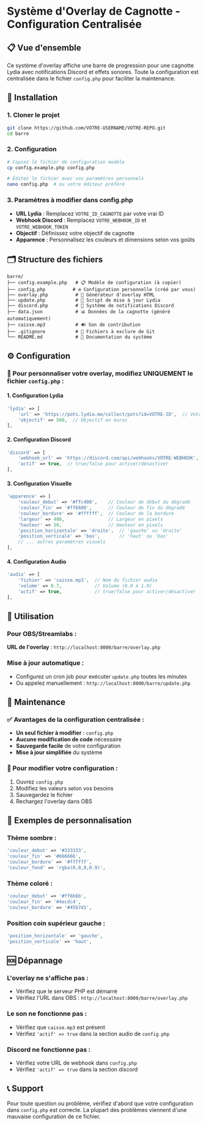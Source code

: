 # Système d'Overlay de Cagnotte - Configuration Centralisée

## 📋 Vue d'ensemble

Ce système d'overlay affiche une barre de progression pour une cagnotte Lydia avec notifications Discord et effets sonores. Toute la configuration est centralisée dans le fichier `config.php` pour faciliter la maintenance.

## 🚀 Installation

### 1. Cloner le projet
```bash
git clone https://github.com/VOTRE-USERNAME/VOTRE-REPO.git
cd barre
```

### 2. Configuration
```bash
# Copiez le fichier de configuration modèle
cp config.example.php config.php

# Éditez le fichier avec vos paramètres personnels
nano config.php  # ou votre éditeur préféré
```

### 3. Paramètres à modifier dans config.php
- **URL Lydia** : Remplacez `VOTRE_ID_CAGNOTTE` par votre vrai ID
- **Webhook Discord** : Remplacez `VOTRE_WEBHOOK_ID` et `VOTRE_WEBHOOK_TOKEN`
- **Objectif** : Définissez votre objectif de cagnotte
- **Apparence** : Personnalisez les couleurs et dimensions selon vos goûts

## 🗂️ Structure des fichiers

```
barre/
├── config.example.php   # 📋 Modèle de configuration (à copier)
├── config.php          # ⚙️ Configuration personnelle (créé par vous)
├── overlay.php          # 🎨 Générateur d'overlay HTML
├── update.php           # 🔄 Script de mise à jour Lydia
├── discord.php          # 💬 Système de notifications Discord
├── data.json            # 📊 Données de la cagnotte (généré automatiquement)
├── caisse.mp3           # 🔊 Son de contribution
├── .gitignore           # 🚫 Fichiers à exclure de Git
└── README.md            # 📖 Documentation du système
```

## ⚙️ Configuration

### 🎯 Pour personnaliser votre overlay, modifiez UNIQUEMENT le fichier `config.php` :

#### 1. Configuration Lydia
```php
'lydia' => [
    'url' => 'https://pots.lydia.me/collect/pots?id=VOTRE-ID',  // Votre URL Lydia
    'objectif' => 500,  // Objectif en euros
],
```

#### 2. Configuration Discord
```php
'discord' => [
    'webhook_url' => 'https://discord.com/api/webhooks/VOTRE-WEBHOOK',
    'actif' => true,  // true/false pour activer/désactiver
],
```

#### 3. Configuration Visuelle
```php
'apparence' => [
    'couleur_debut' => '#ffc400',    // Couleur de début du dégradé
    'couleur_fin' => '#ff6600',      // Couleur de fin du dégradé
    'couleur_bordure' => '#ffffff',  // Couleur de la bordure
    'largeur' => 400,                // Largeur en pixels
    'hauteur' => 50,                 // Hauteur en pixels
    'position_horizontale' => 'droite',  // 'gauche' ou 'droite'
    'position_verticale' => 'bas',       // 'haut' ou 'bas'
    // ... autres paramètres visuels
],
```

#### 4. Configuration Audio
```php
'audio' => [
    'fichier' => 'caisse.mp3',  // Nom du fichier audio
    'volume' => 0.7,            // Volume (0.0 à 1.0)
    'actif' => true,            // true/false pour activer/désactiver
],
```

## 🚀 Utilisation

### Pour OBS/Streamlabs :
**URL de l'overlay** : `http://localhost:8000/barre/overlay.php`

### Mise à jour automatique :
- Configurez un cron job pour exécuter `update.php` toutes les minutes
- Ou appelez manuellement : `http://localhost:8000/barre/update.php`

## 🔧 Maintenance

### ✅ Avantages de la configuration centralisée :
- **Un seul fichier à modifier** : `config.php`
- **Aucune modification de code** nécessaire
- **Sauvegarde facile** de votre configuration
- **Mise à jour simplifiée** du système

### 📝 Pour modifier votre configuration :
1. Ouvrez `config.php`
2. Modifiez les valeurs selon vos besoins
3. Sauvegardez le fichier
4. Rechargez l'overlay dans OBS

## 🎨 Exemples de personnalisation

### Thème sombre :
```php
'couleur_debut' => '#333333',
'couleur_fin' => '#666666',
'couleur_bordure' => '#ffffff',
'couleur_fond' => 'rgba(0,0,0,0.9)',
```

### Thème coloré :
```php
'couleur_debut' => '#ff6b6b',
'couleur_fin' => '#4ecdc4',
'couleur_bordure' => '#45b7d1',
```

### Position coin supérieur gauche :
```php
'position_horizontale' => 'gauche',
'position_verticale' => 'haut',
```

## 🆘 Dépannage

### L'overlay ne s'affiche pas :
- Vérifiez que le serveur PHP est démarré
- Vérifiez l'URL dans OBS : `http://localhost:8000/barre/overlay.php`

### Le son ne fonctionne pas :
- Vérifiez que `caisse.mp3` est présent
- Vérifiez `'actif' => true` dans la section audio de `config.php`

### Discord ne fonctionne pas :
- Vérifiez votre URL de webhook dans `config.php`
- Vérifiez `'actif' => true` dans la section discord

## 📞 Support

Pour toute question ou problème, vérifiez d'abord que votre configuration dans `config.php` est correcte. La plupart des problèmes viennent d'une mauvaise configuration de ce fichier.